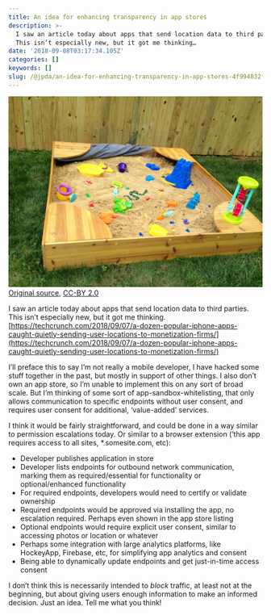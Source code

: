 ```yaml
---
title: An idea for enhancing transparency in app stores
description: >-
  I saw an article today about apps that send location data to third parties.
  This isn’t especially new, but it got me thinking…
date: '2018-09-08T03:17:34.105Z'
categories: []
keywords: []
slug: /@jpda/an-idea-for-enhancing-transparency-in-app-stores-4f994832f7f9
---
```


![[Original source](https://www.flickr.com/photos/gabeandchry/9318305000), [CC-BY 2.0](https://creativecommons.org/licenses/by/2.0/)](img/1__M8dXB74OyChr7EWmGwmgJQ.jpeg)
[Original source](https://www.flickr.com/photos/gabeandchry/9318305000), [CC-BY 2.0](https://creativecommons.org/licenses/by/2.0/)

I saw an article today about apps that send location data to third parties. This isn’t especially new, but it got me thinking. [https://techcrunch.com/2018/09/07/a-dozen-popular-iphone-apps-caught-quietly-sending-user-locations-to-monetization-firms/](https://techcrunch.com/2018/09/07/a-dozen-popular-iphone-apps-caught-quietly-sending-user-locations-to-monetization-firms/)

I’ll preface this to say I’m not really a mobile developer, I have hacked some stuff together in the past, but mostly in support of other things. I also don’t own an app store, so I’m unable to implement this on any sort of broad scale. But I’m thinking of some sort of app-sandbox-whitelisting, that only allows communication to specific endpoints without user consent, and requires user consent for additional, ‘value-added’ services.

I think it would be fairly straightforward, and could be done in a way similar to permission escalations today. Or similar to a browser extension (‘this app requires access to all sites, \*.somesite.com, etc):

*   Developer publishes application in store
*   Developer lists endpoints for outbound network communication, marking them as required/essential for functionality or optional/enhanced functionality
*   For required endpoints, developers would need to certify or validate ownership
*   Required endpoints would be approved via installing the app, no escalation required. Perhaps even shown in the app store listing
*   Optional endpoints would require explicit user consent, similar to accessing photos or location or whatever
*   Perhaps some integration with large analytics platforms, like HockeyApp, Firebase, etc, for simplifying app analytics and consent
*   Being able to dynamically update endpoints and get just-in-time access consent

I don’t think this is necessarily intended to _block_ traffic, at least not at the beginning, but about giving users enough information to make an informed decision. Just an idea. Tell me what you think!